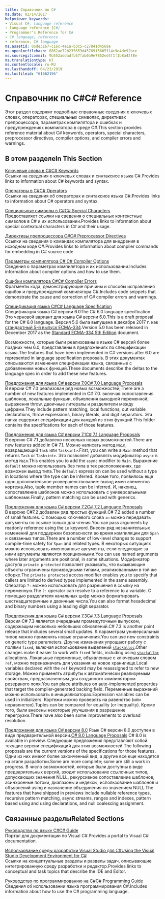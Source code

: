 ```yaml
---
title: Справочник по C#
ms.date: 02/14/2017
helpviewer_keywords:
- Visual C#, language reference
- language reference [C#]
- Programmer's Reference for C#
- C# language, reference
- reference, C# language
ms.assetid: 06de3167-c16c-4e1a-b3c5-c27841d4569a
ms.openlocfilehash: 6862ae72b235653d4576915605f14c9e4de92bce
ms.sourcegitcommit: 9b552addadfb57fab0b9e7852ed4f1f1b8a42f8e
ms.translationtype: HT
ms.contentlocale: ru-RU
ms.lasthandoff: 04/23/2019
ms.locfileid: "61662196"
---
```

# <a name="c-reference"></a><span data-ttu-id="8fa7d-102">Справочник по C#</span><span class="sxs-lookup"><span data-stu-id="8fa7d-102">C# Reference</span></span>
<span data-ttu-id="8fa7d-103">Этот раздел содержит подробные справочные сведения о ключевых словах, операторах, специальных символах, директивах препроцессора, параметрах компилятора и ошибках и предупреждениях компилятора в среде C#.</span><span class="sxs-lookup"><span data-stu-id="8fa7d-103">This section provides reference material about C# keywords, operators, special characters, preprocessor directives, compiler options, and compiler errors and warnings.</span></span>  
  
## <a name="in-this-section"></a><span data-ttu-id="8fa7d-104">В этом разделе</span><span class="sxs-lookup"><span data-stu-id="8fa7d-104">In This Section</span></span>  
 [<span data-ttu-id="8fa7d-105">Ключевые слова в C#</span><span class="sxs-lookup"><span data-stu-id="8fa7d-105">C# Keywords</span></span>](../../csharp/language-reference/keywords/index.md)  
 <span data-ttu-id="8fa7d-106">Ссылки на сведения о ключевых словах и синтаксисе языка C#.</span><span class="sxs-lookup"><span data-stu-id="8fa7d-106">Provides links to information about C# keywords and syntax.</span></span>  
  
 [<span data-ttu-id="8fa7d-107">Операторы в C#</span><span class="sxs-lookup"><span data-stu-id="8fa7d-107">C# Operators</span></span>](../../csharp/language-reference/operators/index.md)  
 <span data-ttu-id="8fa7d-108">Ссылки на сведения об операторах и синтаксисе языка C#.</span><span class="sxs-lookup"><span data-stu-id="8fa7d-108">Provides links to information about C# operators and syntax.</span></span>  

 [<span data-ttu-id="8fa7d-109">Специальные символы в C#</span><span class="sxs-lookup"><span data-stu-id="8fa7d-109">C# Special Characters</span></span>](../../csharp/language-reference/tokens/index.md)  
 <span data-ttu-id="8fa7d-110">Предоставляет ссылки на сведения о специальных контекстные символов в C# и их использовании.</span><span class="sxs-lookup"><span data-stu-id="8fa7d-110">Provides links to information about special contextual characters in C# and their usage.</span></span>  

 [<span data-ttu-id="8fa7d-111">Директивы препроцессора C#</span><span class="sxs-lookup"><span data-stu-id="8fa7d-111">C# Preprocessor Directives</span></span>](../../csharp/language-reference/preprocessor-directives/index.md)  
 <span data-ttu-id="8fa7d-112">Ссылки на сведения о командах компилятора для внедрения в исходном коде C#.</span><span class="sxs-lookup"><span data-stu-id="8fa7d-112">Provides links to information about compiler commands for embedding in C# source code.</span></span>  
  
 [<span data-ttu-id="8fa7d-113">Параметры компилятора C# </span><span class="sxs-lookup"><span data-stu-id="8fa7d-113">C# Compiler Options</span></span>](../../csharp/language-reference/compiler-options/index.md)  
 <span data-ttu-id="8fa7d-114">Сведения о параметрах компилятора и их использовании.</span><span class="sxs-lookup"><span data-stu-id="8fa7d-114">Includes information about compiler options and how to use them.</span></span>  
  
 [<span data-ttu-id="8fa7d-115">Ошибки компилятора C#</span><span class="sxs-lookup"><span data-stu-id="8fa7d-115">C# Compiler Errors</span></span>](../../csharp/language-reference/compiler-messages/index.md)  
 <span data-ttu-id="8fa7d-116">Фрагменты кода, демонстрирующие причины и способы исправления ошибок и предупреждений компилятора C#.</span><span class="sxs-lookup"><span data-stu-id="8fa7d-116">Includes code snippets that demonstrate the cause and correction of C# compiler errors and warnings.</span></span>  
  
 [<span data-ttu-id="8fa7d-117">Спецификация языка C#</span><span class="sxs-lookup"><span data-stu-id="8fa7d-117">C# Language Specification</span></span>](../../../_csharplang/spec/introduction.md)  
 <span data-ttu-id="8fa7d-118">Спецификация языка C# версии 6.0</span><span class="sxs-lookup"><span data-stu-id="8fa7d-118">The C# 6.0 language specification.</span></span> <span data-ttu-id="8fa7d-119">Это черновой вариант для языка C# версии 6.0.</span><span class="sxs-lookup"><span data-stu-id="8fa7d-119">This is a draft proposal for the C# 6.0 language.</span></span> <span data-ttu-id="8fa7d-120">Версия 5.0 была выпущена в декабре 2017 г. как [стандартный 5-й выпуск ECMA-334](https://www.ecma-international.org/publications/files/ECMA-ST/ECMA-334.pdf).</span><span class="sxs-lookup"><span data-stu-id="8fa7d-120">Version 5.0 has been released in December 2017 as the [Standard ECMA-334 5th Edition](https://www.ecma-international.org/publications/files/ECMA-ST/ECMA-334.pdf) document.</span></span>

<span data-ttu-id="8fa7d-121">Возможности, которые были реализованы в языке C# версий более поздних чем 6.0, представлены в предложениях по спецификации языка.</span><span class="sxs-lookup"><span data-stu-id="8fa7d-121">The features that have been implemented in C# versions after 6.0 are represented in language specification proposals.</span></span> <span data-ttu-id="8fa7d-122">В этих документах описываются изменения спецификации языка, связанные с добавлением новых функций.</span><span class="sxs-lookup"><span data-stu-id="8fa7d-122">These documents describe the deltas to the language spec in order to add these new features.</span></span> 

 [<span data-ttu-id="8fa7d-123">Предложения для языка C# версии 7.0</span><span class="sxs-lookup"><span data-stu-id="8fa7d-123">C# 7.0 Language Proposals</span></span>](../../../_csharplang/proposals/csharp-7.0/pattern-matching.md)  
 <span data-ttu-id="8fa7d-124">В версии C# 7.0 реализован ряд новых возможностей,</span><span class="sxs-lookup"><span data-stu-id="8fa7d-124">There are a number of new features implemented in C# 7.0.</span></span> <span data-ttu-id="8fa7d-125">включая сопоставления шаблонов, локальные функции, объявления выходной переменной, выражения throw, двоичные литералы и разделители между цифрами.</span><span class="sxs-lookup"><span data-stu-id="8fa7d-125">They include pattern matching, local functions, out variable declarations, throw expressions, binary literals, and digit separators.</span></span> <span data-ttu-id="8fa7d-126">Эта папка содержит спецификации для каждой из этих функций.</span><span class="sxs-lookup"><span data-stu-id="8fa7d-126">This folder contains the specifications for each of those features.</span></span>
  
 [<span data-ttu-id="8fa7d-127">Предложения для языка C# версии 7.1</span><span class="sxs-lookup"><span data-stu-id="8fa7d-127">C# 7.1 Language Proposals</span></span>](../../../_csharplang/proposals/csharp-7.1/async-main.md)  
 <span data-ttu-id="8fa7d-128">В версию C# 7.1 добавлено несколько новых возможностей.</span><span class="sxs-lookup"><span data-stu-id="8fa7d-128">There are new features added in C# 7.1.</span></span> <span data-ttu-id="8fa7d-129">Можно написать метод `Main`, возвращающий `Task` или `Task<int>`.</span><span class="sxs-lookup"><span data-stu-id="8fa7d-129">First, you can write a `Main` method that returns `Task` or `Task<int>`.</span></span> <span data-ttu-id="8fa7d-130">Это позволяет добавлять модификатор `async` в метод `Main`.</span><span class="sxs-lookup"><span data-stu-id="8fa7d-130">This enables you to add the `async` modifier to `Main`.</span></span> <span data-ttu-id="8fa7d-131">Выражение `default` можно использовать без типа в тех расположениях, где возможен вывод типа.</span><span class="sxs-lookup"><span data-stu-id="8fa7d-131">The `default` expression can be used without a type in locations where the type can be inferred.</span></span> <span data-ttu-id="8fa7d-132">Кроме того, появилось еще одно дополнительное усовершенствование: вывод имен элементов кортежа.</span><span class="sxs-lookup"><span data-stu-id="8fa7d-132">Also, tuple member names can be inferred.</span></span> <span data-ttu-id="8fa7d-133">И, наконец, сопоставление шаблонов можно использовать с универсальными шаблонами.</span><span class="sxs-lookup"><span data-stu-id="8fa7d-133">Finally, pattern matching can be used with generics.</span></span>

 [<span data-ttu-id="8fa7d-134">Предложения для языка C# версии 7.2</span><span class="sxs-lookup"><span data-stu-id="8fa7d-134">C# 7.2 Language Proposals</span></span>](../../../_csharplang/proposals/csharp-7.2/readonly-ref.md)  
 <span data-ttu-id="8fa7d-135">В версию C#7.2 добавлен ряд простых функций.</span><span class="sxs-lookup"><span data-stu-id="8fa7d-135">C# 7.2 added a number of small features.</span></span> <span data-ttu-id="8fa7d-136">С помощью ключевого слова `in` можно передавать аргументы по ссылке только для чтения.</span><span class="sxs-lookup"><span data-stu-id="8fa7d-136">You can pass arguments by readonly reference using the `in` keyword.</span></span> <span data-ttu-id="8fa7d-137">Внесен ряд незначительных изменений для поддержки безопасности во время компиляции для `Span` и связанных типов.</span><span class="sxs-lookup"><span data-stu-id="8fa7d-137">There are a number of low-level changes to support compile-time safety for `Span` and related types.</span></span> <span data-ttu-id="8fa7d-138">В некоторых ситуациях можно использовать именованные аргументы, если следующие за ними аргументы являются позиционными.</span><span class="sxs-lookup"><span data-stu-id="8fa7d-138">You can use named arguments where later arguments are positional, in some situations.</span></span> <span data-ttu-id="8fa7d-139">Модификатор доступа `private protected` позволяет указывать, что вызывающие объекты ограничены производными типами, реализованными в той же сборке.</span><span class="sxs-lookup"><span data-stu-id="8fa7d-139">The `private protected` access modifier enables you to specify that callers are limited to derived types implemented in the same assembly.</span></span> <span data-ttu-id="8fa7d-140">Оператор `?:` можно использовать для разрешения в ссылку на переменную.</span><span class="sxs-lookup"><span data-stu-id="8fa7d-140">The `?:` operator can resolve to a reference to a variable.</span></span> <span data-ttu-id="8fa7d-141">С помощью разделителя начальных цифр можно форматировать шестнадцатеричные и двоичные числа.</span><span class="sxs-lookup"><span data-stu-id="8fa7d-141">You can also format hexadecimal and binary numbers using a leading digit separator.</span></span>   

 [<span data-ttu-id="8fa7d-142">Предложения для языка C# версии 7.3</span><span class="sxs-lookup"><span data-stu-id="8fa7d-142">C# 7.3 Language Proposals</span></span>](../../../_csharplang/proposals/csharp-7.3/blittable.md)  
 <span data-ttu-id="8fa7d-143">Версия C# 7.3 является очередным промежуточным выпуском, содержащим несколько небольших обновлений.</span><span class="sxs-lookup"><span data-stu-id="8fa7d-143">C# 7.3 is another point release that includes several small updates.</span></span> <span data-ttu-id="8fa7d-144">К параметрам универсальных типов можно применять новые ограничения.</span><span class="sxs-lookup"><span data-stu-id="8fa7d-144">You can use new constraints on generic type parameters.</span></span> <span data-ttu-id="8fa7d-145">Другие изменения упрощают работу с полями `fixed`, включая использование выделений [`stackalloc`](./keywords/stackalloc.md).</span><span class="sxs-lookup"><span data-stu-id="8fa7d-145">Other changes make it easier to work with `fixed` fields, including using [`stackalloc`](./keywords/stackalloc.md) allocations.</span></span> <span data-ttu-id="8fa7d-146">Локальные переменные, объявленные с ключевым словом `ref`, можно переназначать для указания на новое хранилище.</span><span class="sxs-lookup"><span data-stu-id="8fa7d-146">Local variables declared with the `ref` keyword may be reasssigned to refer to new storage.</span></span> <span data-ttu-id="8fa7d-147">Можно применять атрибуты к автоматически реализуемым свойствам, предназначенным для созданного компилятором резервного поля.</span><span class="sxs-lookup"><span data-stu-id="8fa7d-147">You can place attributes on auto-implemented properties that target the compiler-generated backing field.</span></span> <span data-ttu-id="8fa7d-148">Переменные выражений можно использовать в инициализаторах.</span><span class="sxs-lookup"><span data-stu-id="8fa7d-148">Expression variables can be used in initializers.</span></span> <span data-ttu-id="8fa7d-149">Кортежи можно проверять на равенство (или неравенство).</span><span class="sxs-lookup"><span data-stu-id="8fa7d-149">Tuples can be compared for equality (or inequality).</span></span> <span data-ttu-id="8fa7d-150">Кроме того, были внесены некоторые улучшения в разрешение перегрузки.</span><span class="sxs-lookup"><span data-stu-id="8fa7d-150">There have also been some improvements to overload resolution.</span></span>
  
 <span data-ttu-id="8fa7d-151">[Предложения для языка C# версии 8.0](../../../_csharplang/proposals/csharp-8.0/nullable-reference-types.md) Язык C# версии 8.0 доступен в виде предварительной версии.</span><span class="sxs-lookup"><span data-stu-id="8fa7d-151">[C# 8.0 Language Proposals](../../../_csharplang/proposals/csharp-8.0/nullable-reference-types.md) C# 8.0 is available in preview.</span></span> <span data-ttu-id="8fa7d-152">Следующие предложения представляют собой текущие версии спецификаций для этих возможностей.</span><span class="sxs-lookup"><span data-stu-id="8fa7d-152">The following proposals are the current versions of the specifications for those features.</span></span> <span data-ttu-id="8fa7d-153">Одни из них имеют более законченный вид, а другие все еще находятся на этапе разработки.</span><span class="sxs-lookup"><span data-stu-id="8fa7d-153">Some are more complete; some are still a work in progress.</span></span> <span data-ttu-id="8fa7d-154">В число возможностей, которые были доступны в виде предварительных версий, входят использование ссылочных типов, допускающих значения NULL, рекурсивное сопоставление шаблонов, асинхронные потоки, диапазоны и индексы, использование шаблонов и объявлений using и назначение объединения со значением NULL.</span><span class="sxs-lookup"><span data-stu-id="8fa7d-154">The features that have shipped in previews include nullable reference types, recursive pattern matching, async streams, ranges and indexes, pattern based using and using declarations, and null coalescing assignment.</span></span>
  
## <a name="related-sections"></a><span data-ttu-id="8fa7d-155">Связанные разделы</span><span class="sxs-lookup"><span data-stu-id="8fa7d-155">Related Sections</span></span>  

 [<span data-ttu-id="8fa7d-156">Руководство по языку C#</span><span class="sxs-lookup"><span data-stu-id="8fa7d-156">C# Guide</span></span>](../../csharp/index.md)  
 <span data-ttu-id="8fa7d-157">Портал для документации по Visual C#.</span><span class="sxs-lookup"><span data-stu-id="8fa7d-157">Provides a portal to Visual C# documentation.</span></span>  
  
 [<span data-ttu-id="8fa7d-158">Использование среды разработки Visual Studio для C#</span><span class="sxs-lookup"><span data-stu-id="8fa7d-158">Using the Visual Studio Development Environment for C#</span></span>](/visualstudio/csharp-ide/using-the-visual-studio-development-environment-for-csharp)  
 <span data-ttu-id="8fa7d-159">Ссылки на концептуальные разделы и разделы задач, описывающие интегрированную среду разработки и редактор.</span><span class="sxs-lookup"><span data-stu-id="8fa7d-159">Provides links to conceptual and task topics that describe the IDE and Editor.</span></span>  
  
 [<span data-ttu-id="8fa7d-160">Руководство по программированию на C#</span><span class="sxs-lookup"><span data-stu-id="8fa7d-160">C# Programming Guide</span></span>](../../csharp/programming-guide/index.md)  
 <span data-ttu-id="8fa7d-161">Сведения об использовании языка программирования C#.</span><span class="sxs-lookup"><span data-stu-id="8fa7d-161">Includes information about how to use the C# programming language.</span></span>
